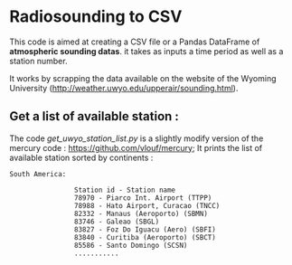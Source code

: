 # Radiosounding to CSV

This code is aimed at creating a CSV file or a Pandas DataFrame of **atmospheric sounding datas**. it takes as inputs a time period as well as a station number. 

It works by scrapping the data available on the website of the Wyoming University (http://weather.uwyo.edu/upperair/sounding.html). 

## Get a list of available station : 

The code *get_uwyo_station_list.py* is a slightly modify version of the mercury code : https://github.com/vlouf/mercury; It prints the list of available station sorted by continents : 
```
South America:

                Station id - Station name
                78970 - Piarco Int. Airport (TTPP)
                78988 - Hato Airport, Curacao (TNCC)
                82332 - Manaus (Aeroporto) (SBMN)
                83746 - Galeao (SBGL)
                83827 - Foz Do Iguacu (Aero) (SBFI)
                83840 - Curitiba (Aeroporto) (SBCT)
                85586 - Santo Domingo (SCSN)
                ...........
```
